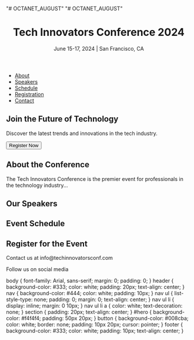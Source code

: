 "# OCTANET_AUGUST" 
"# OCTANET_AUGUST" 
<!DOCTYPE html>
<html lang="en">
<head>
    <meta charset="UTF-8">
    <meta name="viewport" content="width=device-width, initial-scale=1.0">
    <title>Tech Innovators Conference 2024</title>
    <link rel="stylesheet" href="styles.css">
</head>
<body>
    <header>
        <h1>Tech Innovators Conference 2024</h1>
        <p>June 15-17, 2024 | San Francisco, CA</p>
    </header>
    <nav>
        <ul>
            <li><a href="#about">About</a></li>
            <li><a href="#speakers">Speakers</a></li>
            <li><a href="#schedule">Schedule</a></li>
            <li><a href="#registration">Registration</a></li>
            <li><a href="#contact">Contact</a></li>
        </ul>
    </nav>
    <section id="hero">
        <h2>Join the Future of Technology</h2>
        <p>Discover the latest trends and innovations in the tech industry.</p>
        <button>Register Now</button>
    </section>
    <section id="about">
        <h2>About the Conference</h2>
        <p>The Tech Innovators Conference is the premier event for professionals in the technology industry...</p>
    </section>
    <section id="speakers">
        <h2>Our Speakers</h2>
        <!-- Add speaker details here -->
    </section>
    <section id="schedule">
        <h2>Event Schedule</h2>
        <!-- Add schedule details here -->
    </section>
    <section id="registration">
        <h2>Register for the Event</h2>
        <form>
            <!-- Add registration form here -->
        </form>
    </section>
    <footer>
        <p>Contact us at info@techinnovatorsconf.com</p>
        <p>Follow us on social media</p>
        <!-- Add social media links here -->
    </footer>
    <script src="script.js"></script>
</body>
</html>
body {
    font-family: Arial, sans-serif;
    margin: 0;
    padding: 0;
}
header {
    background-color: #333;
    color: white;
    padding: 20px;
    text-align: center;
}
nav {
    background-color: #444;
    color: white;
    padding: 10px;
}
nav ul {
    list-style-type: none;
    padding: 0;
    margin: 0;
    text-align: center;
}
nav ul li {
    display: inline;
    margin: 0 10px;
}
nav ul li a {
    color: white;
    text-decoration: none;
}
section {
    padding: 20px;
    text-align: center;
}
#hero {
    background-color: #f4f4f4;
    padding: 50px 20px;
}
button {
    background-color: #008cba;
    color: white;
    border: none;
    padding: 10px 20px;
    cursor: pointer;
}
footer {
    background-color: #333;
    color: white;
    padding: 10px;
    text-align: center;
}
